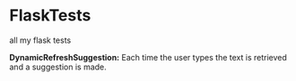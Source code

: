 # FlaskTests
all my flask tests

<strong>DynamicRefreshSuggestion:</strong> Each time the user types the text is retrieved and a suggestion is made.

